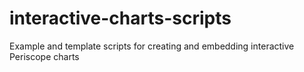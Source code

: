 # interactive-charts-scripts
Example and template scripts for creating and embedding interactive Periscope charts
